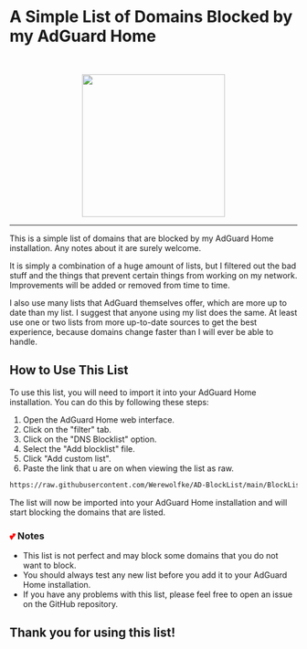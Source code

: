 # A Simple List of Domains Blocked by my AdGuard Home

</p>
<br/>
<p align="center">
<img src="https://github.com/Werewolfke/AD-BlockList/assets/104201837/aef539ad-c25d-48d2-af6a-19da130760b2" width="250px" height="250px">
</p>
<hr/>

This is a simple list of domains that are blocked by my AdGuard Home installation. Any notes about it are surely welcome.

It is simply a combination of a huge amount of lists, but I filtered out the bad stuff and the things that prevent certain things from working on my network. Improvements will be added or removed from time to time.

I also use many lists that AdGuard themselves offer, which are more up to date than my list. I suggest that anyone using my list does the same. At least use one or two lists from more up-to-date sources to get the best experience, because domains change faster than I will ever be able to handle.

## How to Use This List

To use this list, you will need to import it into your AdGuard Home installation. You can do this by following these steps:

1. Open the AdGuard Home web interface.
2. Click on the "filter" tab.
3. Click on the "DNS Blocklist" option.
4. Select the "Add blocklist" file.
5. Click "Add custom list".
6. Paste the link that u are on when viewing the list as raw.
```sh
https://raw.githubusercontent.com/Werewolfke/AD-BlockList/main/BlockList%20v1.0.1.txt
```
The list will now be imported into your AdGuard Home installation and will start blocking the domains that are listed.

<h3><span style="color:red;">&#x1f495;</span> Notes</h3>


* This list is not perfect and may block some domains that you do not want to block.
* You should always test any new list before you add it to your AdGuard Home installation.
* If you have any problems with this list, please feel free to open an issue on the GitHub repository.

## Thank you for using this list!
